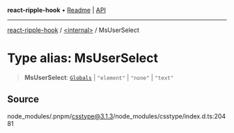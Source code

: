 **react-ripple-hook** • [Readme](../../README.md) \| [API](../../globals.md)

---

[react-ripple-hook](../../README.md) / [\<internal\>](../README.md) / MsUserSelect

# Type alias: MsUserSelect

> **MsUserSelect**: [`Globals`](Globals.md) \| `"element"` \| `"none"` \| `"text"`

## Source

node_modules/.pnpm/csstype@3.1.3/node_modules/csstype/index.d.ts:20481
